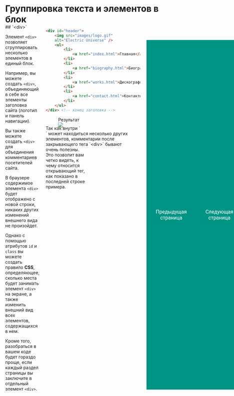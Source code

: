 # Группировка текста и элементов в блок

<div style="display:flex;margin-top:-20px;" markdown>
<div style="flex:1;margin-right:20px;width:40%;" markdown>
## `&lt;div&gt;`

Элемент `<div>` позволяет сгруппировать несколько элементов в единый блок.

Например, вы можете создать `<div>`, объединяющий в себе все элементы заголовка сайта (логотип и панель навигации).

Вы также можете создать `<div>` для объединения комментариев посетителей сайта.

В браузере содержимое элемента `<div>` будет отображено с новой строки, никаких других изменений внешнего вида не произойдет.

Однако с помощью атрибутов `id` и `class` вы можете создать правило **CSS**, определяющее, сколько места будет занимать элемент `<div>` на экране, а также изменить внешний вид всех элементов, содержащихся в нем.

Кроме того, разобраться в вашем коде будет гораздо проще, если каждый раздел страницы вы заключите в отдельный элемент `<div>`.

</div>
<div style="flex:1;width:60%;" markdown>

```html title="Код"
<div id="header">
    <img src="images/logo.gif" 
    alt="Electric Universe" />
    <ul>
        <li>
            <a href="index.html">Главная</a>
        </li>
        <li>
            <a href="biography.html">Биография</a>
        </li>
        <li>
            <a href="works.html">Дискография</a>
        </li>
        <li>
            <a href="contact.html">Контакты</a>
        </li>
    </ul>
</div> <!-- конец заголовка -->
```

<figure><figcaption>Результат</figcaption><img src="/html-css-manual/assets/images/div.png"></figure>

<div style="display:flex;margin-top:-20px;" markdown>
<div style="flex:1;margin-right:20px;width:50%;" markdown>
Так как внутри `<div>` может находиться несколько других элементов, комментарии после закрывающего тега `&lt;div&gt;` бывают очень полезны.
</div>
<div style="flex:1;width:50%;" markdown>
Это позволит вам четко видеть, к чему относится открывающий тег, как показано в последней строке примера.
</div>
</div>

</div></div>

<div style="display: flex; justify-content: space-between; padding: 20px; margin-top:30px;"><button class="custom-button" style="background-color: rgb(0, 148, 133); color: white; font-family: 'Roboto', sans-serif; border: none; cursor: pointer; padding: 10px 20px; font-size: 16px; display: flex; align-items: center;" onclick="window.location.href='/html-css-manual/html/extra/class'"><svg xmlns="http://www.w3.org/2000/svg" viewBox="0 0 24 24" style="fill: white; width: 20px; height: 20px;"><path d="M15 18l-6-6 6-6" /></svg><span style="margin: 0 10px;">Предыдущая страница</span></button><button class="custom-button" style="background-color: rgb(0, 148, 133); color: white; font-family: 'Roboto', sans-serif; border: none; cursor: pointer; padding: 10px 20px; font-size: 16px; display: flex; align-items: center;" onclick="window.location.href='/html-css-manual/html/extra/span'"><span style="margin: 0 10px;">Следующая страница</span><svg xmlns="http://www.w3.org/2000/svg" viewBox="0 0 24 24" style="fill: white; width: 20px; height: 20px;"><path d="M9 18l6-6-6-6" /></svg></button></div>
